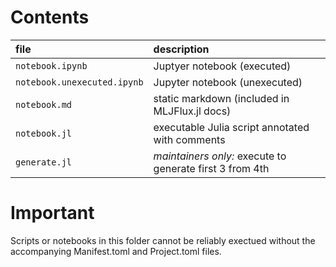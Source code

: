 # Contents

| file                        | description                                              |
|:----------------------------|:---------------------------------------------------------|
| `notebook.ipynb`            | Juptyer notebook (executed)                              |
| `notebook.unexecuted.ipynb` | Jupyter notebook (unexecuted)                            |
| `notebook.md`               | static markdown (included in MLJFlux.jl docs)            |
| `notebook.jl`               | executable Julia script annotated with comments          |
| `generate.jl`               | *maintainers only:* execute to generate first 3 from 4th |


# Important 

Scripts or notebooks in this folder cannot be reliably exectued without the accompanying
Manifest.toml and Project.toml files.
